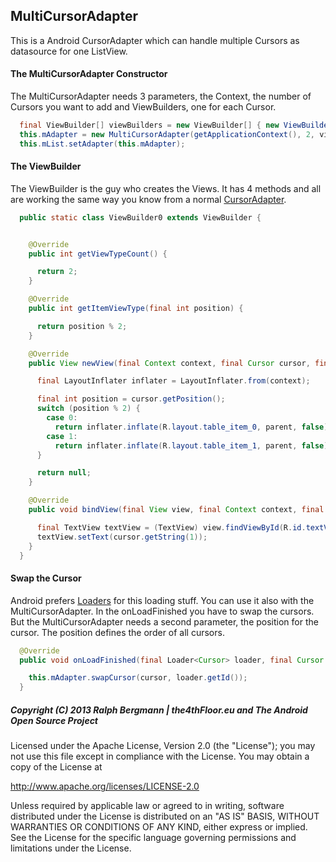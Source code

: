 ## MultiCursorAdapter

This is a Android CursorAdapter which can handle multiple Cursors as datasource for one ListView.

#### The MultiCursorAdapter Constructor

The MultiCursorAdapter needs 3 parameters, the Context, the number of Cursors you want to add and ViewBuilders, one for each Cursor.

```java
  final ViewBuilder[] viewBuilders = new ViewBuilder[] { new ViewBuilder0(), new ViewBuilder1() };
  this.mAdapter = new MultiCursorAdapter(getApplicationContext(), 2, viewBuilders);
  this.mList.setAdapter(this.mAdapter);
```

#### The ViewBuilder

The ViewBuilder is the guy who creates the Views. It has 4 methods and all are working the same way you know from a normal [CursorAdapter](http://developer.android.com/reference/android/widget/CursorAdapter.html).

```java
  public static class ViewBuilder0 extends ViewBuilder {


    @Override
    public int getViewTypeCount() {

      return 2;
    }

    @Override
    public int getItemViewType(final int position) {

      return position % 2;
    }

    @Override
    public View newView(final Context context, final Cursor cursor, final ViewGroup parent) {

      final LayoutInflater inflater = LayoutInflater.from(context);

      final int position = cursor.getPosition();
      switch (position % 2) {
        case 0:
          return inflater.inflate(R.layout.table_item_0, parent, false);
        case 1:
          return inflater.inflate(R.layout.table_item_1, parent, false);
      }

      return null;
    }

    @Override
    public void bindView(final View view, final Context context, final Cursor cursor) {

      final TextView textView = (TextView) view.findViewById(R.id.textView);
      textView.setText(cursor.getString(1));
    }
  }
```

#### Swap the Cursor

Android prefers [Loaders](http://developer.android.com/guide/components/loaders.html) for this loading stuff. You can use it also with the MultiCursorAdapter. In the onLoadFinished you have to swap the cursors. But the MultiCursorAdapter needs a second parameter, the position for the cursor. The position defines the order of all cursors.

```java
  @Override
  public void onLoadFinished(final Loader<Cursor> loader, final Cursor cursor) {

    this.mAdapter.swapCursor(cursor, loader.getId());
  }
```

#####  Copyright (C) 2013 Ralph Bergmann | the4thFloor.eu and The Android Open Source Project

Licensed under the Apache License, Version 2.0 (the "License");
you may not use this file except in compliance with the License.
You may obtain a copy of the License at
 
  http://www.apache.org/licenses/LICENSE-2.0
 
Unless required by applicable law or agreed to in writing, software
distributed under the License is distributed on an "AS IS" BASIS,
WITHOUT WARRANTIES OR CONDITIONS OF ANY KIND, either express or implied.
See the License for the specific language governing permissions and
limitations under the License.